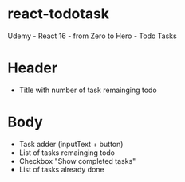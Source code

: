 # react-todotask
Udemy - React 16 - from Zero to Hero - Todo Tasks

# Header
  * Title with number of task remainging todo

# Body
  * Task adder (inputText + button)
  * List of tasks remainging todo
  * Checkbox "Show completed tasks"
  * List of tasks already done
  
